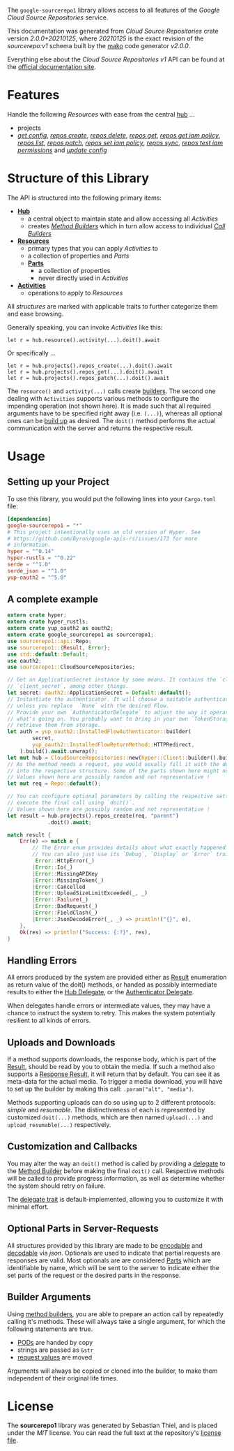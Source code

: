 <!---
DO NOT EDIT !
This file was generated automatically from 'src/mako/api/README.md.mako'
DO NOT EDIT !
-->
The `google-sourcerepo1` library allows access to all features of the *Google Cloud Source Repositories* service.

This documentation was generated from *Cloud Source Repositories* crate version *2.0.0+20210125*, where *20210125* is the exact revision of the *sourcerepo:v1* schema built by the [mako](http://www.makotemplates.org/) code generator *v2.0.0*.

Everything else about the *Cloud Source Repositories* *v1* API can be found at the
[official documentation site](https://cloud.google.com/source-repositories/docs/apis).
# Features

Handle the following *Resources* with ease from the central [hub](https://docs.rs/google-sourcerepo1/2.0.0+20210125/google_sourcerepo1/CloudSourceRepositories) ... 

* projects
 * [*get config*](https://docs.rs/google-sourcerepo1/2.0.0+20210125/google_sourcerepo1/api::ProjectGetConfigCall), [*repos create*](https://docs.rs/google-sourcerepo1/2.0.0+20210125/google_sourcerepo1/api::ProjectRepoCreateCall), [*repos delete*](https://docs.rs/google-sourcerepo1/2.0.0+20210125/google_sourcerepo1/api::ProjectRepoDeleteCall), [*repos get*](https://docs.rs/google-sourcerepo1/2.0.0+20210125/google_sourcerepo1/api::ProjectRepoGetCall), [*repos get iam policy*](https://docs.rs/google-sourcerepo1/2.0.0+20210125/google_sourcerepo1/api::ProjectRepoGetIamPolicyCall), [*repos list*](https://docs.rs/google-sourcerepo1/2.0.0+20210125/google_sourcerepo1/api::ProjectRepoListCall), [*repos patch*](https://docs.rs/google-sourcerepo1/2.0.0+20210125/google_sourcerepo1/api::ProjectRepoPatchCall), [*repos set iam policy*](https://docs.rs/google-sourcerepo1/2.0.0+20210125/google_sourcerepo1/api::ProjectRepoSetIamPolicyCall), [*repos sync*](https://docs.rs/google-sourcerepo1/2.0.0+20210125/google_sourcerepo1/api::ProjectRepoSyncCall), [*repos test iam permissions*](https://docs.rs/google-sourcerepo1/2.0.0+20210125/google_sourcerepo1/api::ProjectRepoTestIamPermissionCall) and [*update config*](https://docs.rs/google-sourcerepo1/2.0.0+20210125/google_sourcerepo1/api::ProjectUpdateConfigCall)




# Structure of this Library

The API is structured into the following primary items:

* **[Hub](https://docs.rs/google-sourcerepo1/2.0.0+20210125/google_sourcerepo1/CloudSourceRepositories)**
    * a central object to maintain state and allow accessing all *Activities*
    * creates [*Method Builders*](https://docs.rs/google-sourcerepo1/2.0.0+20210125/google_sourcerepo1/client::MethodsBuilder) which in turn
      allow access to individual [*Call Builders*](https://docs.rs/google-sourcerepo1/2.0.0+20210125/google_sourcerepo1/client::CallBuilder)
* **[Resources](https://docs.rs/google-sourcerepo1/2.0.0+20210125/google_sourcerepo1/client::Resource)**
    * primary types that you can apply *Activities* to
    * a collection of properties and *Parts*
    * **[Parts](https://docs.rs/google-sourcerepo1/2.0.0+20210125/google_sourcerepo1/client::Part)**
        * a collection of properties
        * never directly used in *Activities*
* **[Activities](https://docs.rs/google-sourcerepo1/2.0.0+20210125/google_sourcerepo1/client::CallBuilder)**
    * operations to apply to *Resources*

All *structures* are marked with applicable traits to further categorize them and ease browsing.

Generally speaking, you can invoke *Activities* like this:

```Rust,ignore
let r = hub.resource().activity(...).doit().await
```

Or specifically ...

```ignore
let r = hub.projects().repos_create(...).doit().await
let r = hub.projects().repos_get(...).doit().await
let r = hub.projects().repos_patch(...).doit().await
```

The `resource()` and `activity(...)` calls create [builders][builder-pattern]. The second one dealing with `Activities` 
supports various methods to configure the impending operation (not shown here). It is made such that all required arguments have to be 
specified right away (i.e. `(...)`), whereas all optional ones can be [build up][builder-pattern] as desired.
The `doit()` method performs the actual communication with the server and returns the respective result.

# Usage

## Setting up your Project

To use this library, you would put the following lines into your `Cargo.toml` file:

```toml
[dependencies]
google-sourcerepo1 = "*"
# This project intentionally uses an old version of Hyper. See
# https://github.com/Byron/google-apis-rs/issues/173 for more
# information.
hyper = "^0.14"
hyper-rustls = "^0.22"
serde = "^1.0"
serde_json = "^1.0"
yup-oauth2 = "^5.0"
```

## A complete example

```Rust
extern crate hyper;
extern crate hyper_rustls;
extern crate yup_oauth2 as oauth2;
extern crate google_sourcerepo1 as sourcerepo1;
use sourcerepo1::api::Repo;
use sourcerepo1::{Result, Error};
use std::default::Default;
use oauth2;
use sourcerepo1::CloudSourceRepositories;

// Get an ApplicationSecret instance by some means. It contains the `client_id` and 
// `client_secret`, among other things.
let secret: oauth2::ApplicationSecret = Default::default();
// Instantiate the authenticator. It will choose a suitable authentication flow for you, 
// unless you replace  `None` with the desired Flow.
// Provide your own `AuthenticatorDelegate` to adjust the way it operates and get feedback about 
// what's going on. You probably want to bring in your own `TokenStorage` to persist tokens and
// retrieve them from storage.
let auth = yup_oauth2::InstalledFlowAuthenticator::builder(
        secret,
        yup_oauth2::InstalledFlowReturnMethod::HTTPRedirect,
    ).build().await.unwrap();
let mut hub = CloudSourceRepositories::new(hyper::Client::builder().build(hyper_rustls::HttpsConnector::with_native_roots()), auth);
// As the method needs a request, you would usually fill it with the desired information
// into the respective structure. Some of the parts shown here might not be applicable !
// Values shown here are possibly random and not representative !
let mut req = Repo::default();

// You can configure optional parameters by calling the respective setters at will, and
// execute the final call using `doit()`.
// Values shown here are possibly random and not representative !
let result = hub.projects().repos_create(req, "parent")
             .doit().await;

match result {
    Err(e) => match e {
        // The Error enum provides details about what exactly happened.
        // You can also just use its `Debug`, `Display` or `Error` traits
         Error::HttpError(_)
        |Error::Io(_)
        |Error::MissingAPIKey
        |Error::MissingToken(_)
        |Error::Cancelled
        |Error::UploadSizeLimitExceeded(_, _)
        |Error::Failure(_)
        |Error::BadRequest(_)
        |Error::FieldClash(_)
        |Error::JsonDecodeError(_, _) => println!("{}", e),
    },
    Ok(res) => println!("Success: {:?}", res),
}

```
## Handling Errors

All errors produced by the system are provided either as [Result](https://docs.rs/google-sourcerepo1/2.0.0+20210125/google_sourcerepo1/client::Result) enumeration as return value of
the doit() methods, or handed as possibly intermediate results to either the 
[Hub Delegate](https://docs.rs/google-sourcerepo1/2.0.0+20210125/google_sourcerepo1/client::Delegate), or the [Authenticator Delegate](https://docs.rs/yup-oauth2/*/yup_oauth2/trait.AuthenticatorDelegate.html).

When delegates handle errors or intermediate values, they may have a chance to instruct the system to retry. This 
makes the system potentially resilient to all kinds of errors.

## Uploads and Downloads
If a method supports downloads, the response body, which is part of the [Result](https://docs.rs/google-sourcerepo1/2.0.0+20210125/google_sourcerepo1/client::Result), should be
read by you to obtain the media.
If such a method also supports a [Response Result](https://docs.rs/google-sourcerepo1/2.0.0+20210125/google_sourcerepo1/client::ResponseResult), it will return that by default.
You can see it as meta-data for the actual media. To trigger a media download, you will have to set up the builder by making
this call: `.param("alt", "media")`.

Methods supporting uploads can do so using up to 2 different protocols: 
*simple* and *resumable*. The distinctiveness of each is represented by customized 
`doit(...)` methods, which are then named `upload(...)` and `upload_resumable(...)` respectively.

## Customization and Callbacks

You may alter the way an `doit()` method is called by providing a [delegate](https://docs.rs/google-sourcerepo1/2.0.0+20210125/google_sourcerepo1/client::Delegate) to the 
[Method Builder](https://docs.rs/google-sourcerepo1/2.0.0+20210125/google_sourcerepo1/client::CallBuilder) before making the final `doit()` call. 
Respective methods will be called to provide progress information, as well as determine whether the system should 
retry on failure.

The [delegate trait](https://docs.rs/google-sourcerepo1/2.0.0+20210125/google_sourcerepo1/client::Delegate) is default-implemented, allowing you to customize it with minimal effort.

## Optional Parts in Server-Requests

All structures provided by this library are made to be [encodable](https://docs.rs/google-sourcerepo1/2.0.0+20210125/google_sourcerepo1/client::RequestValue) and 
[decodable](https://docs.rs/google-sourcerepo1/2.0.0+20210125/google_sourcerepo1/client::ResponseResult) via *json*. Optionals are used to indicate that partial requests are responses 
are valid.
Most optionals are are considered [Parts](https://docs.rs/google-sourcerepo1/2.0.0+20210125/google_sourcerepo1/client::Part) which are identifiable by name, which will be sent to 
the server to indicate either the set parts of the request or the desired parts in the response.

## Builder Arguments

Using [method builders](https://docs.rs/google-sourcerepo1/2.0.0+20210125/google_sourcerepo1/client::CallBuilder), you are able to prepare an action call by repeatedly calling it's methods.
These will always take a single argument, for which the following statements are true.

* [PODs][wiki-pod] are handed by copy
* strings are passed as `&str`
* [request values](https://docs.rs/google-sourcerepo1/2.0.0+20210125/google_sourcerepo1/client::RequestValue) are moved

Arguments will always be copied or cloned into the builder, to make them independent of their original life times.

[wiki-pod]: http://en.wikipedia.org/wiki/Plain_old_data_structure
[builder-pattern]: http://en.wikipedia.org/wiki/Builder_pattern
[google-go-api]: https://github.com/google/google-api-go-client

# License
The **sourcerepo1** library was generated by Sebastian Thiel, and is placed 
under the *MIT* license.
You can read the full text at the repository's [license file][repo-license].

[repo-license]: https://github.com/Byron/google-apis-rsblob/master/LICENSE.md
